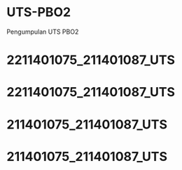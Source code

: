 # UTS-PBO2
Pengumpulan UTS PBO2
# 2211401075_211401087_UTS
# 2211401075_211401087_UTS
# 211401075_211401087_UTS
# 211401075_211401087_UTS
